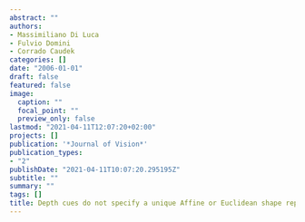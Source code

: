 ```yaml
---
abstract: ""
authors:
- Massimiliano Di Luca
- Fulvio Domini
- Corrado Caudek
categories: []
date: "2006-01-01"
draft: false
featured: false
image:
  caption: ""
  focal_point: ""
  preview_only: false
lastmod: "2021-04-11T12:07:20+02:00"
projects: []
publication: '*Journal of Vision*'
publication_types:
- "2"
publishDate: "2021-04-11T10:07:20.295195Z"
subtitle: ""
summary: ""
tags: []
title: Depth cues do not specify a unique Affine or Euclidean shape representation
---
```

